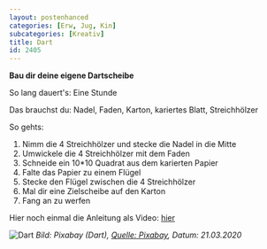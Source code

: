 ```yaml
---
layout: postenhanced
categories: [Erw, Jug, Kin]
subcategories: [Kreativ]
title: Dart
id: 2405
---
```

**Bau dir deine eigene Dartscheibe**

So lang dauert's: Eine Stunde

Das brauchst du: Nadel, Faden, Karton, kariertes Blatt, Streichhölzer

So gehts: 
1) Nimm die 4 Streichhölzer und stecke die Nadel in die Mitte
2) Umwickele die 4 Streichhölzer mit dem Faden
3) Schneide ein 10*10 Quadrat aus dem karierten Papier
4) Falte das Papier zu einem Flügel
5) Stecke den Flügel zwischen die 4 Streichhölzer
6) Mal dir eine Zielscheibe auf den Karton
7) Fang an zu werfen

Hier noch einmal die Anleitung als Video: [hier](https://www.youtube.com/watch?v=fW2-fl-Quy4)

![Dart](https://cdn.pixabay.com/photo/2013/04/12/06/03/darts-102919_960_720.jpg)
*Bild: Pixabay (Dart), [Quelle: Pixabay](https://cdn.pixabay.com/photo/2013/04/12/06/03/darts-102919_960_720.jpg), Datum: 21.03.2020*
